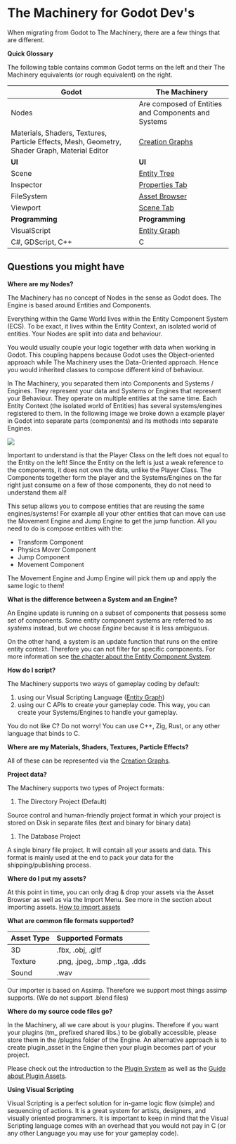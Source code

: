# The Machinery for Godot Dev's

When migrating from Godot to The Machinery, there are a few things that are different.

**Quick Glossary**

The following table contains common Godot terms on the left and their The Machinery equivalents (or rough equivalent) on the right.

| Godot                                                        | The Machinery                                                |
| ------------------------------------------------------------ | ------------------------------------------------------------ |
| Nodes                                                        | Are composed of Entities and Components and Systems          |
| Materials, Shaders, Textures, Particle Effects, Mesh, Geometry, Shader Graph, Material Editor | [Creation Graphs]({{base_url}}creation_graphs/concept.html)  |
| **UI**                                                       | **UI**                                                       |
| Scene                                                        | [Entity Tree]({{base_url}}the_editor/entity_tree_tab.html)   |
| Inspector                                                    | [Properties Tab]({{base_url}}the_editor/properties_tab.html) |
| FileSystem                                                   | [Asset Browser]({{base_url}}the_editor/asset_browser.html)   |
| Viewport                                                     | [Scene Tab]({{base_url}}the_editor/asset_browser.html)       |
| **Programming**                                              | **Programming**                                              |
| VisualScript                                                 | [Entity Graph]({{base_url}}editing_workflows/visual-scripting.html) |
| C#, GDScript, C++                                            | C                                                            |

## Questions you might have

**Where are my Nodes?**

The Machinery has no concept of Nodes in the sense as Godot does. The Engine is based around Entities and Components.

Everything within the Game World lives within the Entity Component System (ECS). To be exact, it lives within the Entity Context, an isolated world of entities. Your Nodes are split into data and behaviour.

You would usually couple your logic together with data when working in Godot. This coupling happens because Godot uses the Object-oriented approach while The Machinery uses the Data-Oriented approach. Hence you would inherited classes to compose different kind of behaviour. 



In The Machinery, you separated them into Components and Systems / Engines. They represent your data and Systems or Engines that represent your Behaviour. They operate on multiple entities at the same time. Each Entity Context (the isolated world of Entities) has several systems/engines registered to them. In the following image we broke down a example player in Godot into separate parts (components) and its methods into separate Engines.

![](https://www.dropbox.com/s/mw0hb5itj5zck7g/tm_guide_object_to_ecs.png?dl=1)

Important to understand is that the Player Class on the left does not equal to the Entity on the left! Since the Entity on the left is just a weak reference to the components, it does not own the data, unlike the Player Class. The Components together form the player and the Systems/Engines on the far right just consume on a few of those components, they do not need to understand them all!

This setup allows you to compose entities that are reusing the same engines/systems! For example all your other entities that can move can use the Movement Engine and Jump Engine to get the jump function.  All you need to do is compose entities with the:

- Transform Component
- Physics Mover Component
- Jump Component
- Movement Component

The Movement Engine and Jump Engine will pick them up and apply the same logic to them!



**What is the difference between a System and an Engine?**

An Engine update is running on a subset of components that possess some set of components. Some entity component systems are referred to as *systems* instead, but we choose *Engine* because it is less ambiguous.

On the other hand, a system is an update function that runs on the entire entity context. Therefore you can not filter for specific components. For more information see [the chapter about the Entity Component System]({{the_machinery_book}}/gameplay_coding/ecs/index.html).



**How do I script?**

The Machinery supports two ways of gameplay coding by default:

1. using our Visual Scripting Language ([Entity Graph](https://ourmachinery.github.io/themachinery-books/the_machinery_book/editing_workflows/visual-scripting.html))
2. using our C APIs to create your gameplay code. This way, you can create your Systems/Engines to handle your gameplay.

You do not like C? Do not worry! You can use C++, Zig, Rust, or any other language that binds to C.

**Where are my Materials, Shaders, Textures, Particle Effects?**

All of these can be represented via the [Creation Graphs](https://ourmachinery.github.io/themachinery-books/the_machinery_book/creation_graphs/concept.html).

**Project data?**

The Machinery supports two types of Project formats:

1. The Directory Project (Default)

Source control and human-friendly project format in which your project is stored on Disk in separate files (text and binary for binary data)

1. The Database Project

A single binary file project. It will contain all your assets and data. This format is mainly used at the end to pack your data for the shipping/publishing process.



**Where do I put my assets?**

At this point in time, you can only drag & drop your assets via the Asset Browser as well as via the Import Menu. See more in the section about importing assets. [How to import assets](https://ourmachinery.github.io/themachinery-books/the_machinery_book/editing_workflows/import_assets.html)



**What are common file formats supported?**

| Asset Type | Supported Formats             |
| :--------- | :---------------------------- |
| 3D         | .fbx, .obj, .gltf             |
| Texture    | .png, .jpeg, .bmp ,.tga, .dds |
| Sound      | .wav                          |

Our importer is based on Assimp. Therefore we support most things assimp supports. (We do not support .blend files)



**Where do my source code files go?**

In the Machinery, all we care about is your plugins. Therefore if you want your plugins (tm_ prefixed shared libs.) to be globally accessible, please store them in the /plugins folder of the Engine. An alternative approach is to create plugin_asset in the Engine then your plugin becomes part of your project.

Please check out the introduction to the [Plugin System](https://ourmachinery.github.io/themachinery-books/the_machinery_book/extending_the_machinery/the_plugin_system.html) as well as the [Guide about Plugin Assets](https://ourmachinery.github.io/themachinery-books/the_machinery_book/extending_the_machinery/plugin-assets.html).



**Using Visual Scripting**

Visual Scripting is a perfect solution for in-game logic flow (simple) and sequencing of actions. It is a great system for artists, designers, and visually oriented programmers. It is important to keep in mind that the Visual Scripting language comes with an overhead that you would not pay in C (or any other Language you may use for your gameplay code).
